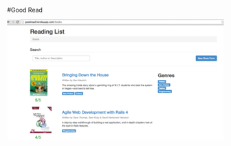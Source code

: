 #Good Read

[![Good Read](/app/assets/images/goodread_screenshot.png)](http://goodread.herokuapp.com/)